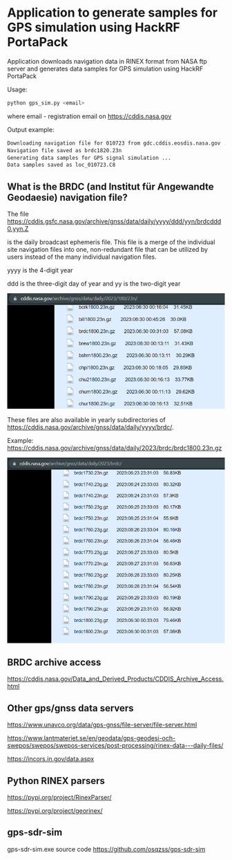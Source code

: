 # Application to generate samples for GPS simulation using HackRF PortaPack

Application downloads navigation data in RINEX format from NASA ftp server and generates data samples for GPS simulation using HackRF PortaPack

Usage:

```bash
python gps_sim.py <email>
```

where email - registration email on https://cddis.nasa.gov

Output example:
```bash
Downloading navigation file for 010723 from gdc.cddis.eosdis.nasa.gov ...
Navigation file saved as brdc1820.23n
Generating data samples for GPS signal simulation ...
Data samples saved as loc_010723.C8
```

## What is the BRDC (and Institut für Angewandte Geodaesie) navigation file?

The file https://cddis.gsfc.nasa.gov/archive/gnss/data/daily/yyyy/ddd/yyn/brdcddd0.yyn.Z 

is the daily broadcast ephemeris file. This file is a merge of the individual site navigation files into one, non-redundant file that can be utilized by users instead of the many individual navigation files.

yyyy is the 4-digit year

ddd is the three-digit day of year and yy is the two-digit year

![image info](media/daily_brdc.png)


These files are also available in yearly subdirectories of https://cddis.nasa.gov/archive/gnss/data/daily/yyyy/brdc/.

Example: https://cddis.nasa.gov/archive/gnss/data/daily/2023/brdc/brdc1800.23n.gz

![image info](media/yearly_brdc.png)

## BRDC archive access

https://cddis.nasa.gov/Data_and_Derived_Products/CDDIS_Archive_Access.html


## Other gps/gnss data servers

https://www.unavco.org/data/gps-gnss/file-server/file-server.html

https://www.lantmateriet.se/en/geodata/gps-geodesi-och-swepos/swepos/swepos-services/post-processing/rinex-data---daily-files/

https://incors.in.gov/data.aspx



## Python RINEX parsers

https://pypi.org/project/RinexParser/

https://pypi.org/project/georinex/

## gps-sdr-sim

gps-sdr-sim.exe source code https://github.com/osqzss/gps-sdr-sim




